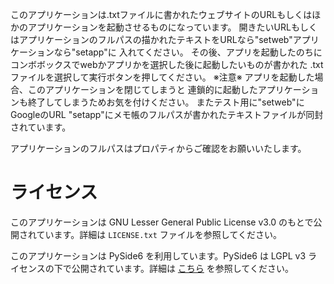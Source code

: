 このアプリケーションは.txtファイルに書かれたウェブサイトのURLもしくはほかのアプリケーションを起動させるものになっています。
開きたいURLもしくはアプリケーションのフルパスの描かれたテキストをURLなら"setweb"アプリケーションなら"setapp"に
入れてください。
その後、アプリを起動したのちにコンボボックスでwebかアプリかを選択した後に起動したいものが書かれた
.txtファイルを選択して実行ボタンを押してください。
※注意※
アプリを起動した場合、このアプリケーションを閉じてしまうと
連鎖的に起動したアプリケーションも終了してしまうためお気を付けください。
またテスト用に"setweb"にGoogleのURL
"setapp"にメモ帳のフルパスが書かれたテキストファイルが同封されています。

アプリケーションのフルパスはプロパティからご確認をお願いいたします。

# ライセンス

このアプリケーションは GNU Lesser General Public License v3.0 のもとで公開されています。詳細は `LICENSE.txt` ファイルを参照してください。

このアプリケーションは PySide6 を利用しています。PySide6 は LGPL v3 ライセンスの下で公開されています。詳細は [こちら](https://www.qt.io/licensing/) を参照してください。